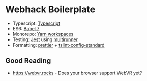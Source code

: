 # Webhack Boilerplate

- Typescript: [Typescript](https://www.typescriptlang.org)
- ES6: [Babel 7](https://babeljs.io/)
- Monorepo: [Yarn workspaces](https://yarnpkg.com/en/docs/workspaces)
- Testing: [Jest](https://facebook.github.io/jest/) using [multirunner](https://facebook.github.io/jest/blog/2017/05/06/jest-20-delightful-testing-multi-project-runner.html)
- Formatting: [prettier](https://github.com/prettier/prettier) + [tslint-config-standard](https://github.com/blakeembrey/tslint-config-standard)

## Good Reading

- <https://webvr.rocks> - Does your browser support WebVR yet?